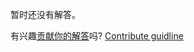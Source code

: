 
暂时还没有解答。

有兴趣[贡献你的解答](https://github.com/BFEdev/BFE.dev-solutions/blob/main/quiz/let_zh.md)吗? [Contribute guidline](https://github.com/BFEdev/BFE.dev-solutions#how-to-contribute)
